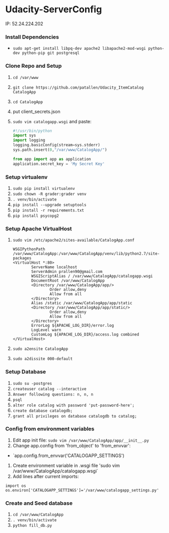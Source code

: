 # Udacity-ServerConfig

IP: 52.24.224.202

### Install Dependencies
- `sudo apt-get install libpq-dev apache2 libapache2-mod-wsgi python-dev python-pip git postgresql`

### Clone Repo and Setup
1. `cd /var/www`
1. `git clone https://github.com/patallen/Udacity_ItemCatalog CatalogApp`
1. `cd CatalogApp`
1. put client_secrets.json
1. `sudo vim catalogapp.wsgi` and paste:

	```python
    #!/usr/bin/python
    import sys
    import logging
    logging.basicConfig(stream=sys.stderr)
    sys.path.insert(0,"/var/www/CatalogApp/")

    from app import app as application
    application.secret_key = 'My Secret Key'
 	```

### Setup virtualenv

1. `sudo pip install virtualenv`
1. `sudo chown -R grader:grader venv`
1. `. venv/bin/activate`
1. `pip install --upgrade setuptools`
1. `pip install -r requirements.txt`
1. `pip install psycopg2`

### Setup Apache VirtualHost

1. `sudo vim /etc/apache2/sites-available/CatalogApp.conf`

    ```
    WSGIPythonPath /var/www/CatalogApp:/var/www/CatalogApp/venv/lib/python2.7/site-packages
    <VirtualHost *:80>
            ServerName localhost
            ServerAdmin prallen90@gmail.com
            WSGIScriptAlias / /var/www/CatalogApp/catalogapp.wsgi
            DocumentRoot /var/www/CatalogApp
            <Directory /var/www/CatalogApp/app/>
                    Order allow,deny
                    Allow from all
            </Directory>
            Alias /static /var/www/CatalogApp/app/static
            <Directory /var/www/CatalogApp/app/static/>
                    Order allow,deny
                    Allow from all
            </Directory>
            ErrorLog ${APACHE_LOG_DIR}/error.log
            LogLevel warn
            CustomLog ${APACHE_LOG_DIR}/access.log combined
    </VirtualHost>
    ```
1. `sudo a2ensite CatalogApp`
1. `sudo a2dissite 000-default`

### Setup Database

1. `sudo su -postgres`
1. `createuser catalog --interactive`
1. `Answer following questions: n, n, n`
1. `psql`
1. `alter role catalog with password 'put-password-here';`
1. `create database catalogdb;`
1. `grant all privileges on database catalogdb to catalog;`

### Config from environment variables
1. Edit app init file: `sudo vim /var/www/CatalogApp/app/__init__.py`
1. Change app.config from 'from_object' to 'from_envvar':
  - `app.config.from_envvar('CATALOGAPP_SETTINGS')
1. Create environment variable in .wsgi file 'sudo vim /var/www/CatalogApp/catalogapp.wsgi`
1. Add lines after current imports:

  ```
  import os
  os.environ['CATALOGAPP_SETTINGS']='/var/www/catalogapp_settings.py'
  ```

### Create and Seed database
1. `cd /var/www/CatalogApp`
1. `. venv/bin/activate`
1. `python fill_db.py`
